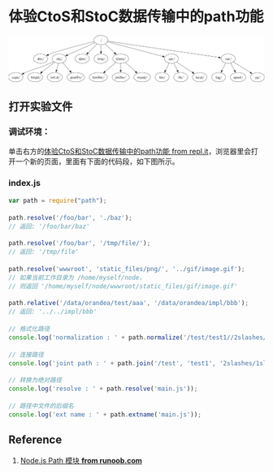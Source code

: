 # 体验CtoS和StoC数据传输中的path功能

![](/images/node.js核心逻辑/体验CtoS和StoC数据传输中的path功能/A_Small_Part_of_the_Unix_File_System_Hierarchy.png)

## 打开实验文件

### 调试环境：
单击右方的[体验CtoS和StoC数据传输中的path功能 from repl.it](https://repl.it/@quanbinn/Ti-Yan-CtoSHe-StoCShu-Ju-Chuan-Shu-Zhong-De-pathGong-Neng)，浏览器里会打开一个新的页面，里面有下面的代码段，如下图所示。

### index.js

```javascript
var path = require("path");

path.resolve('/foo/bar', './baz');
// 返回: '/foo/bar/baz'

path.resolve('/foo/bar', '/tmp/file/');
// 返回: '/tmp/file'

path.resolve('wwwroot', 'static_files/png/', '../gif/image.gif');
// 如果当前工作目录为 /home/myself/node，
// 则返回 '/home/myself/node/wwwroot/static_files/gif/image.gif'

path.relative('/data/orandea/test/aaa', '/data/orandea/impl/bbb');
// 返回: '../../impl/bbb'

// 格式化路径
console.log('normalization : ' + path.normalize('/test/test1//2slashes/1slash/tab/..'));

// 连接路径
console.log('joint path : ' + path.join('/test', 'test1', '2slashes/1slash', 'tab', '..'));

// 转换为绝对路径
console.log('resolve : ' + path.resolve('main.js'));

// 路径中文件的后缀名
console.log('ext name : ' + path.extname('main.js'));
```

## Reference

1. [Node.js Path 模块 **from runoob.com**](https://www.runoob.com/nodejs/nodejs-path-module.html)



